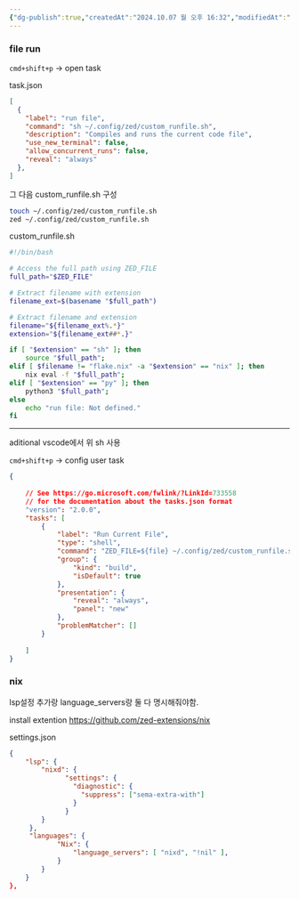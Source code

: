 ```yaml
---
{"dg-publish":true,"createdAt":"2024.10.07 월 오후 16:32","modifiedAt":"2024.11.19 화 오후 15:07","tags":["nix","sh"],"permalink":"/Editor/zed config/","dgPassFrontmatter":true}
---
```



### file run 

`cmd+shift+p` -> open task

task.json
```json
[
  {
    "label": "run file",
    "command": "sh ~/.config/zed/custom_runfile.sh",
    "description": "Compiles and runs the current code file",
    "use_new_terminal": false,
    "allow_concurrent_runs": false,
    "reveal": "always"
  },
]
```

그 다음 custom_runfile.sh 구성

```sh
touch ~/.config/zed/custom_runfile.sh
zed ~/.config/zed/custom_runfile.sh
```

custom_runfile.sh
```sh
#!/bin/bash

# Access the full path using ZED_FILE
full_path="$ZED_FILE"

# Extract filename with extension
filename_ext=$(basename "$full_path")

# Extract filename and extension
filename="${filename_ext%.*}"
extension="${filename_ext##*.}"

if [ "$extension" == "sh" ]; then
    source "$full_path";
elif [ $filename != "flake.nix" -a "$extension" == "nix" ]; then
    nix eval -f "$full_path";
elif [ "$extension" == "py" ]; then
    python3 "$full_path";
else
    echo "run file: Not defined."
fi

```


--- 
aditional
vscode에서 위 sh 사용

`cmd+shift+p` -> config user task
 
```json
{
	
	// See https://go.microsoft.com/fwlink/?LinkId=733558
	// for the documentation about the tasks.json format
	"version": "2.0.0",
	"tasks": [
		{
			"label": "Run Current File",
			"type": "shell",
			"command": "ZED_FILE=${file} ~/.config/zed/custom_runfile.sh",
			"group": {
				"kind": "build",
				"isDefault": true
			},
			"presentation": {
				"reveal": "always",
				"panel": "new"
			},
			"problemMatcher": []
		}
		
	]
}
```


### nix
lsp설정 추가랑 language_servers랑 둘 다 명시해줘야함.

install extention
https://github.com/zed-extensions/nix

settings.json
```json
{
	"lsp": {
	    "nixd": {
		      "settings": {
		        "diagnostic": {
		          "suppress": ["sema-extra-with"]
		        }
		      }
	    }
	 },
	 "languages": {
			"Nix": {
				"language_servers": [ "nixd", "!nil" ],
			}
		}
	}
},
```